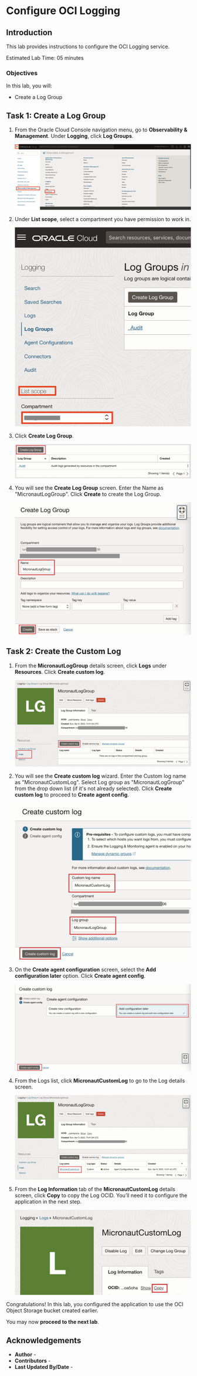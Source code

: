 # Configure OCI Logging

## Introduction

This lab provides instructions to configure the OCI Logging service.

Estimated Lab Time: 05 minutes

### Objectives

In this lab, you will:

* Create a Log Group

## Task 1: Create a Log Group

1. From the Oracle Cloud Console navigation menu, go to **Observability & Management**. Under **Logging**, click **Log Groups**.

   ![Logging Menu](images/logging-menu.jpg)

2. Under **List scope**, select a compartment you have permission to work in.

	![Select Compartment Button](images/select-compartment-button.jpg)

3. Click **Create Log Group**.

    ![Create Log Group Button](images/log-group-create-button.jpg#input)

4. You will see the **Create Log Group** screen. Enter the Name as "MicronautLogGroup". Click **Create** to create the Log Group.

    ![Create Log Group Screen](images/log-group-create-screen.jpg#input)

## Task 2: Create the Custom Log

1. From the **MicronautLogGroup** details screen, click **Logs** under **Resources**. Click **Create custom log**.

    ![Create Custom Log Button](images/custom-log-create-button.jpg#input)

2. You will see the **Create custom log** wizard. Enter the Custom log name as "MicronautCustomLog". Select Log group as "MicronautLogGroup" from the drop down list (if it's not already selected). Click **Create custom log** to proceed to **Create agent config**.

    ![Create Custom Log Screen 1](images/custom-log-create-screen-1.jpg#input)

3. On the **Create agent configuration** screen, select the **Add configuration later** option. Click **Create agent config**.

    ![Create Custom Log Screen 2](images/custom-log-create-screen-2.jpg#input)

4. From the Logs list, click **MicronautCustomLog** to go to the Log details screen.

    ![Open MicronautCustomLog](images/micronaut-custom-log-open.jpg#input)

15. From the **Log Information** tab of the **MicronautCustomLog** details screen, click **Copy** to copy the Log OCID. You’ll need it to configure the application in the next step.

    ![Copy MicronautCustomLog OCID](images/micronaut-custom-log-copy-ocid.jpg#input)

Congratulations! In this lab, you configured the application to use the OCI Object Storage bucket created earlier.

You may now **proceed to the next lab**.

## Acknowledgements

* **Author** - [](var:author)
* **Contributors** - [](var:contributors)
* **Last Updated By/Date** - [](var:last_updated)
